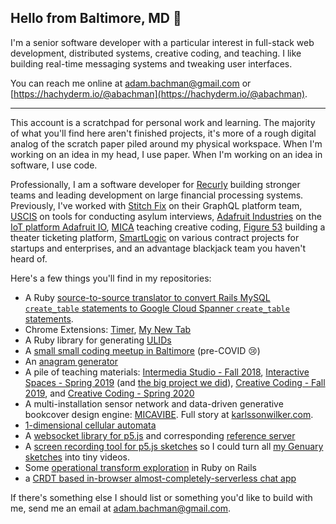 ## Hello from Baltimore, MD 👋

I'm a senior software developer with a particular interest in full-stack web development, distributed systems, creative coding, and teaching. I like building real-time messaging systems and tweaking user interfaces.

You can reach me online at adam.bachman@gmail.com or [https://hachyderm.io/@abachman](https://hachyderm.io/@abachman).

---

This account is a scratchpad for personal work and learning. The majority of what you'll find here aren't finished projects, it's more of a rough digital analog of the scratch paper piled around my physical workspace. When I'm working on an idea in my head, I use paper. When I'm working on an idea in software, I use code.

Professionally, I am a software developer for [Recurly](https://recurly.com) building stronger teams and leading development on large financial processing systems. Previously, I've worked with [Stitch Fix](https://stitchfix.com) on their GraphQL platform team, [USCIS](https://www.uscis.gov/) on tools for conducting asylum interviews, [Adafruit Industries](https://github.com/adafruit) on the [IoT platform Adafruit IO](https://io.adafruit.com), [MICA](https://mica.edu) teaching creative coding, [Figure 53](https://github.com/figure53) building a theater ticketing platform, [SmartLogic](https://github.com/smartlogic) on various contract projects for startups and enterprises, and an advantage blackjack team you haven't heard of.

Here's a few things you'll find in my repositories: 

- A Ruby [source-to-source translator to convert Rails MySQL `create_table` statements to Google Cloud Spanner `create_table` statements](https://github.com/abachman/spanner-translator).
- Chrome Extensions: [Timer](https://github.com/abachman/chrome-timer), [My New Tab](https://github.com/abachman/my-new-tab)
- A Ruby library for generating [ULIDs](https://github.com/abachman/ulid-ruby)
- A [small small coding meetup in Baltimore](https://github.com/abachman/goodmorning.computer) (pre-COVID 😢)
- An [anagram generator](https://github.com/abachman/anagrammit-go)
- A pile of teaching materials: [Intermedia Studio - Fall 2018](https://github.com/abachman/intermedia-studio), [Interactive Spaces - Spring 2019](https://github.com/abachman/interactive-spaces) (and [the big project we did](https://github.com/micais2019/interactive-spaces)), [Creative Coding - Fall 2019](https://github.com/abachman/creative-coding-fall-2019), and [Creative Coding - Spring 2020](https://github.com/abachman/creative-coding-spring-2020)
- A multi-installation sensor network and data-driven generative bookcover design engine: [MICAVIBE](https://github.com/micais2019/interactive-spaces). Full story at [karlssonwilker.com](https://karlssonwilker.com/project/mica-1/).
- [1-dimensional cellular automata](https://github.com/abachman/wolfram-automata)
- A [websocket library for p5.js](https://github.com/abachman/p5.websocket) and corresponding [reference server](https://github.com/abachman/p5-websocket-server/)
- A [screen recording tool for p5.js sketches](https://github.com/abachman/p5.webm-capture) so I could turn all [my Genuary sketches](https://github.com/abachman/genuary) into tiny videos.
- Some [operational transform exploration](https://github.com/abachman/document-editor) in Ruby on Rails 
- a [CRDT based in-browser almost-completely-serverless chat app](https://github.com/abachman/hyperlog-browser)

If there's something else I should list or something you'd like to build with me, send me an email at [adam.bachman@gmail.com](mailto:adam.bachman@gmail.com).

<!-- indieauth footer -->
<link rel="me" href="https://blit.adambachman.org" />
